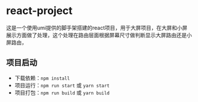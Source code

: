# react-project
这是一个使用umi提供的脚手架搭建的react项目，用于大屏项目，在大屏和小屏展示方面做了处理，这个处理在路由层面根据屏幕尺寸做判断显示大屏路由还是小屏路由，
## 项目启动
- 下载依赖：`npm install`
- 项目运行：`npm run start` 或 `yarn start`
- 项目打包：`npm run build` 或 `yarn build`
